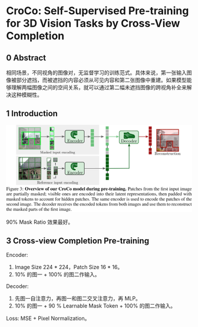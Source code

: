 # CroCo: Self-Supervised Pre-training for 3D Vision Tasks by Cross-View Completion

## 0 Abstract

相同场景，不同视角的图像对，无监督学习的训练范式。具体来说，第一张输入图像被部分遮挡，而被遮挡的内容必须从可见内容和第二张图像中重建。如果模型能够理解两幅图像之间的空间关系，就可以通过第二幅未遮挡图像的跨视角补全来解决这种模糊性。

## 1 Introduction

![](images/croco.png)

90% Mask Ratio 效果最好。

## 3 Cross-view Completion Pre-training

Encoder:
1. Image Size 224 * 224，Patch Size 16 * 16。
2. 10% 的图一 + 100% 的图二作输入。

Decoder:
1. 先图一自注意力，再图一和图二交叉注意力，再 MLP。
2. 10% 的图一 + 90 % Learnable Mask Token + 100% 的图二作输入。

Loss: MSE + Pixel Normalization。
